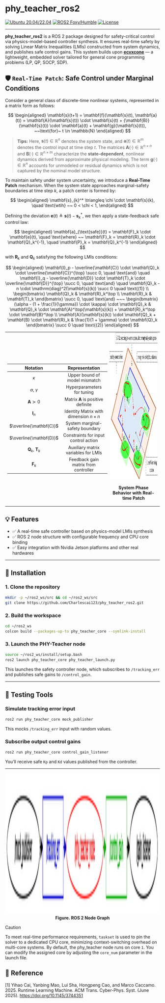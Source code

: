 # phy_teacher_ros2


[![Ubuntu 20.04/22.04](https://img.shields.io/badge/Ubuntu-20.04/22.04-red?logo=ubuntu)](https://ubuntu.com/)
[![ROS2 Foxy/Humble](https://img.shields.io/badge/ros2-foxy/humble-brightgreen.svg?logo=ros)](https://wiki.ros.org/foxy)
[![License](https://img.shields.io/badge/license-Apache2.0-yellow.svg?logo=apache)](https://opensource.org/license/apache-2-0)

---

**phy_teacher_ros2** is a ROS 2 package designed for safety-critical control via physics-model-based controller synthesis. It ensures real-time safety by solving Linear Matrix Inequalities (LMIs) constructed from system dynamics, and publishes safe control gains. 
This system builds upon [**ecvxcone**](https://github.com/Charlescai123/ecvxcone) — a lightweight, embedded solver tailored for general cone programming problems (LP, QP, SOCP, SDP). 

## 🛡️ **`Real-Time Patch`:** **Safe Control under Marginal Conditions**

Consider a general class of discrete-time nonlinear systems, represented in a matrix form as follows:

$$
\begin{aligned}
\mathbf{s}(t+1) = \mathbf{f}(\mathbf{s}(t), \mathbf{a}(t))
                = \mathbf{A}(\mathbf{s}(t)) \cdot \mathbf{s}(t) + {\mathbf{B}}(\mathbf{s}(t)) \cdot \mathbf{a}(t) + \mathbf{g}(\mathbf{s}(t)),  ~~\text{for}~ t \in \mathbb{N}
\end{aligned}
$$

> **Tips:** Here, $\mathbf{s}(t) \in \mathbb{R}^n$ denotes the system state, and $\mathbf{a}(t) \in \mathbb{R}^m$ denotes the control input at time step $t$. The matrices $\mathbf{A}(\cdot) \in \mathbb{R}^{n \times n}$ and $\mathbf{B}(\cdot) \in \mathbb{R}^{n \times m}$ characterize the **state-dependent**, nonlinear dynamics derived from approximate physical modeling. The term $\mathbf{g}(\cdot) \in \mathbb{R}^n$ accounts for unmodeled or residual dynamics which is not captured by the nominal model structure.

To maintain safety under system uncertainty, we introduce a **Real-Time Patch** mechanism. When the system state approaches marginal-safety boundaries at time step $k$, a patch center is formed by:

$$
\begin{aligned}
\mathbf{s}_{k}^* \triangleq \chi \cdot \mathbf{s}(k), \quad \text{wtih} ~~ 0 < \chi < 1,
\end{aligned} 
$$

Defining the deviation $\mathbf{e}(t) \triangleq \mathbf{s}(t) - \mathbf{s}_{k}^*$, we then apply a state-feedback safe control law:

$$
\begin{aligned}
\mathbf{a}_{\text{safe}}(t) = \mathbf{F}_k \cdot \mathbf{e}(t), \quad \text{where} ~~ \mathbf{F}_k = \mathbf{R}_k \cdot \mathbf{Q}_k^{-1}, \quad \mathbf{P}_k = \mathbf{Q}_k^{-1}
\end{aligned}
$$

with $\mathbf{R}_k$ and $\mathbf{Q}_k$ satisfying the following LMIs conditions:


$$
\begin{aligned}
\mathbf{I}_p - \overline{\mathbf{C}} \cdot \mathbf{Q}_k \cdot \overline{\mathbf{C}}^{\top} \succ 0, \quad \text{and} \quad
\mathbf{I}_q - \overline{\mathbf{D}} \cdot \mathbf{T}_k \cdot \overline{\mathbf{D}}^{\top} \succ 0, \quad \text{and} \quad
\mathbf{Q}_k - n \cdot \mathrm{diag}^2(\mathbf{s}(k)) \succ 0 \quad \text{(1)} \\
\begin{bmatrix}
\mathbf{Q}_k & \mathbf{R}_k^\top \\
\mathbf{R}_k & \mathbf{T}_k
\end{bmatrix} \succ 0, \quad \text{and} ~~~
\begin{bmatrix}
(\alpha - (1 + \frac{1}{\gamma}) \cdot \kappa) \cdot \mathbf{Q}_k & \mathbf{Q}_k \cdot \mathbf{A}^\top(\mathbf{s}(k)) + \mathbf{R}_k^\top \cdot \mathbf{B}^\top \\
\mathbf{A}(\mathbf{s}(k)) \cdot \mathbf{Q}_k + \mathbf{B} \cdot \mathbf{R}_k & \frac{1}{1 + \gamma} \cdot \mathbf{Q}_k
\end{bmatrix} \succ 0 \quad \text{(2)}
\end{aligned}
$$

<table>
  <tr>
    <td>

<!-- Left: Markdown Table -->
  
| Notation                         | Representation       | 
| :-------------:                  | :-------------:      |
| $\kappa$                         | Upper bound of model mismatch |
| $\alpha$, $\gamma$               | Hyperparameters for tuning |
| $\mathbf{A} \succ 0$             | Matrix $\mathbf{A}$ is positive definite | 
| $\mathbf{I}_{n}$                 | Identity Matrix with dimension $n \times n$ |
| $\overline{\mathbf{C}}$          | System marginal-safety boundary |
| $\overline{\mathbf{D}}$          | Constraints for input control action |
| $\mathbf{Q}_k$, $\mathbf{T}_k$   | Auxiliary matrix variables for LMIs |
| $\mathbf{F}_k$                   | Feedback gain matrix from controller |

</td>
<td style="vertical-align: top; padding-left: 0px;">

<!-- Right: Image -->

<img src="./docs/patch.png" height="480" alt="patch">
<p align="center"><b>System Phase Behavior with Real-time Patch</b></p>

</td>
</tr>
</table>


## 💡 Features

- ✅ A real-time safe controller based on physics-model LMIs synthesis  
- ✅ ROS 2 node structure with configurable frequency and CPU core binding
- ✅ Easy integration with Nvidia Jetson platforms and other real hardwares

---

## 🔧 Installation

### 1. Clone the repository

```bash
mkdir -p ~/ros2_ws/src && cd ~/ros2_ws/src
git clone https://github.com/Charlescai123/phy_teacher_ros2.git
```

### 2. Build the workspace

```bash
cd ~/ros2_ws
colcon build --packages-up-to phy_teacher_core --symlink-install
```

### 3. Launch the PHY-Teacher node
```bash
source ~/ros2_ws/install/setup.bash
ros2 launch phy_teacher_core phy_teacher_launch.py
```

This launches the safety controller node, which subscribes to `/tracking_err` and publishes safe gains to `/control_gain`.

---

## 🧰 Testing Tools

### Simulate tracking error input

```bash
ros2 run phy_teacher_core mock_publisher
```

This mocks `/tracking_err` input with random values.

### Subscribe output control gains

```bash
ros2 run phy_teacher_core control_gain_listener
```

You’ll receive safe `Kp` and `Kd` values published from the controller.

---

<p align="center">
  <img src="./docs/ros2.png" height="460" alt="ros_graph">
  <br><b>Figure. ROS 2 Node Graph</b>
</p>

> [!CAUTION]
> To meet real-time performance requirements, `taskset` is used to pin the solver to a dedicated CPU core, minimizing context-switching overhead on multi-core systems. By default, the phy_teacher node runs on core `1`. You can modify the assigned core by adjusting the `core_num` parameter in the launch file.

## 🔖 Reference
[1] Yihao Cai, Yanbing Mao, Lui Sha, Hongpeng Cao, and Marco Caccamo. 2025. Runtime Learning Machine. ACM Trans. Cyber-Phys. Syst. (June 2025). https://doi.org/10.1145/3744351


